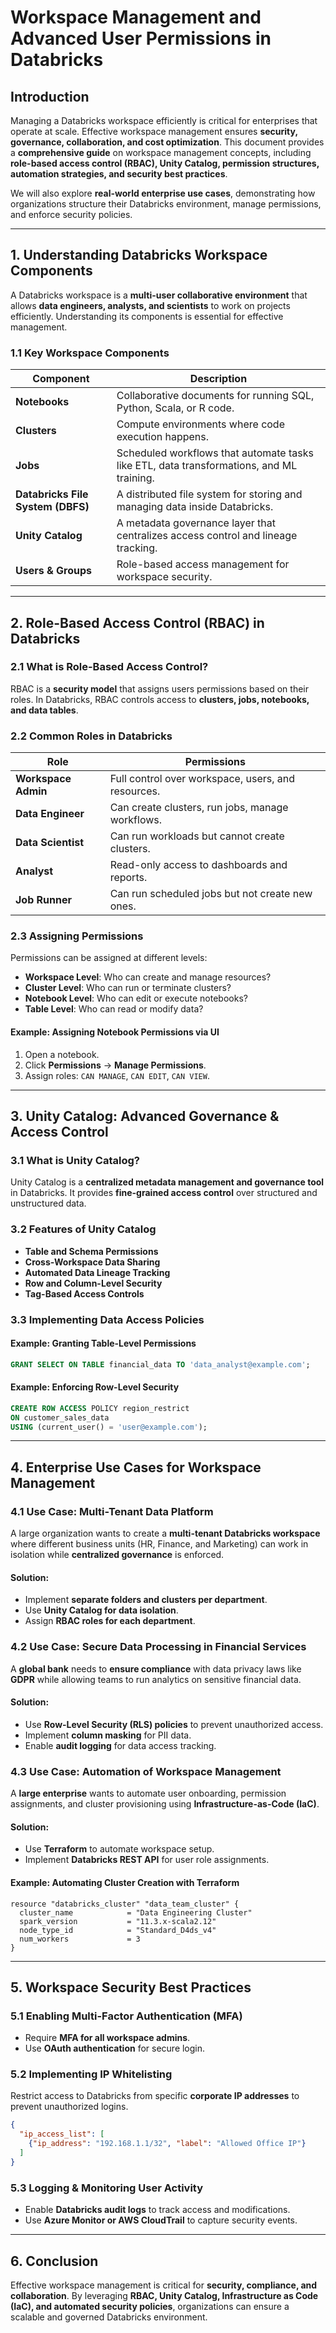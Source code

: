 # Workspace Management and Advanced User Permissions in Databricks

## **Introduction**

Managing a Databricks workspace efficiently is critical for enterprises that operate at scale. Effective workspace management ensures **security, governance, collaboration, and cost optimization**. This document provides a **comprehensive guide** on workspace management concepts, including **role-based access control (RBAC), Unity Catalog, permission structures, automation strategies, and security best practices**.

We will also explore **real-world enterprise use cases**, demonstrating how organizations structure their Databricks environment, manage permissions, and enforce security policies.

---

## **1. Understanding Databricks Workspace Components**
A Databricks workspace is a **multi-user collaborative environment** that allows **data engineers, analysts, and scientists** to work on projects efficiently. Understanding its components is essential for effective management.

### **1.1 Key Workspace Components**
| Component | Description |
|-----------|-------------|
| **Notebooks** | Collaborative documents for running SQL, Python, Scala, or R code. |
| **Clusters** | Compute environments where code execution happens. |
| **Jobs** | Scheduled workflows that automate tasks like ETL, data transformations, and ML training. |
| **Databricks File System (DBFS)** | A distributed file system for storing and managing data inside Databricks. |
| **Unity Catalog** | A metadata governance layer that centralizes access control and lineage tracking. |
| **Users & Groups** | Role-based access management for workspace security. |

---

## **2. Role-Based Access Control (RBAC) in Databricks**
### **2.1 What is Role-Based Access Control?**
RBAC is a **security model** that assigns users permissions based on their roles. In Databricks, RBAC controls access to **clusters, jobs, notebooks, and data tables**.

### **2.2 Common Roles in Databricks**
| Role | Permissions |
|------|------------|
| **Workspace Admin** | Full control over workspace, users, and resources. |
| **Data Engineer** | Can create clusters, run jobs, manage workflows. |
| **Data Scientist** | Can run workloads but cannot create clusters. |
| **Analyst** | Read-only access to dashboards and reports. |
| **Job Runner** | Can run scheduled jobs but not create new ones. |

### **2.3 Assigning Permissions**
Permissions can be assigned at different levels:
- **Workspace Level**: Who can create and manage resources?
- **Cluster Level**: Who can run or terminate clusters?
- **Notebook Level**: Who can edit or execute notebooks?
- **Table Level**: Who can read or modify data?

#### **Example: Assigning Notebook Permissions via UI**
1. Open a notebook.
2. Click **Permissions** → **Manage Permissions**.
3. Assign roles: `CAN MANAGE`, `CAN EDIT`, `CAN VIEW`.

---

## **3. Unity Catalog: Advanced Governance & Access Control**
### **3.1 What is Unity Catalog?**
Unity Catalog is a **centralized metadata management and governance tool** in Databricks. It provides **fine-grained access control** over structured and unstructured data.

### **3.2 Features of Unity Catalog**
- **Table and Schema Permissions**
- **Cross-Workspace Data Sharing**
- **Automated Data Lineage Tracking**
- **Row and Column-Level Security**
- **Tag-Based Access Controls**

### **3.3 Implementing Data Access Policies**
#### **Example: Granting Table-Level Permissions**
```sql
GRANT SELECT ON TABLE financial_data TO 'data_analyst@example.com';
```

#### **Example: Enforcing Row-Level Security**
```sql
CREATE ROW ACCESS POLICY region_restrict
ON customer_sales_data
USING (current_user() = 'user@example.com');
```

---

## **4. Enterprise Use Cases for Workspace Management**
### **4.1 Use Case: Multi-Tenant Data Platform**
A large organization wants to create a **multi-tenant Databricks workspace** where different business units (HR, Finance, and Marketing) can work in isolation while **centralized governance** is enforced.

#### **Solution:**
- Implement **separate folders and clusters per department**.
- Use **Unity Catalog for data isolation**.
- Assign **RBAC roles for each department**.

### **4.2 Use Case: Secure Data Processing in Financial Services**
A **global bank** needs to **ensure compliance** with data privacy laws like **GDPR** while allowing teams to run analytics on sensitive financial data.

#### **Solution:**
- Use **Row-Level Security (RLS) policies** to prevent unauthorized access.
- Implement **column masking** for PII data.
- Enable **audit logging** for data access tracking.

### **4.3 Use Case: Automation of Workspace Management**
A **large enterprise** wants to automate user onboarding, permission assignments, and cluster provisioning using **Infrastructure-as-Code (IaC)**.

#### **Solution:**
- Use **Terraform** to automate workspace setup.
- Implement **Databricks REST API** for user role assignments.

#### **Example: Automating Cluster Creation with Terraform**
```hcl
resource "databricks_cluster" "data_team_cluster" {
  cluster_name            = "Data Engineering Cluster"
  spark_version           = "11.3.x-scala2.12"
  node_type_id            = "Standard_D4ds_v4"
  num_workers             = 3
}
```

---

## **5. Workspace Security Best Practices**
### **5.1 Enabling Multi-Factor Authentication (MFA)**
- Require **MFA for all workspace admins**.
- Use **OAuth authentication** for secure login.

### **5.2 Implementing IP Whitelisting**
Restrict access to Databricks from specific **corporate IP addresses** to prevent unauthorized logins.
```json
{
  "ip_access_list": [
    {"ip_address": "192.168.1.1/32", "label": "Allowed Office IP"}
  ]
}
```

### **5.3 Logging & Monitoring User Activity**
- Enable **Databricks audit logs** to track access and modifications.
- Use **Azure Monitor or AWS CloudTrail** to capture security events.

---

## **6. Conclusion**
Effective workspace management is critical for **security, compliance, and collaboration**. By leveraging **RBAC, Unity Catalog, Infrastructure as Code (IaC), and automated security policies**, organizations can ensure a scalable and governed Databricks environment.